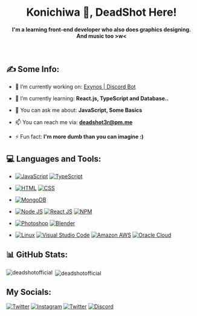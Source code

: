 <h1 align="center">Konichiwa 👋, DeadShot Here!</h1>
<h4 align="center">I'm a learning front-end developer who also does graphics designing. And music too >w<</h4>
<br>
<h2>✍ Some Info: </h2>
 
- 🔭 I’m currently working on: [Exynos | Discord Bot](https://exynos.vercel.app)

- 🌱 I’m currently learning: **React.js, TypeScript and Database..**

- 💬 You can ask me about: **JavaScript, Some Basics**

- 📫 You can reach me via: **deadshot3r@pm.me**

- ⚡ Fun fact: **I'm more dumb than you can imagine :)**


<h2 align="left">💻 Languages and Tools:</h2>
 
- <a href="https://developer.mozilla.org/en-US/docs/Web/JavaScript" target="_blank"><img alt="JavaScript" src="https://img.shields.io/badge/JavaScript-F7DF1E?style=for-the-badge&logo=javascript&logoColor=white"></a> 
<a href="https://www.tutorialspoint.com/typescript/index.htm" target="_blank"><img alt="TypeScript" src="https://img.shields.io/badge/TypeScript-007ACC?style=for-the-badge&logo=typescript&logoColor=white"></a>
 
- <a href="https://www.w3.org/html/" target="_blank"> <img alt="HTML" src="https://img.shields.io/badge/HTML5-E34F26?style=for-the-badge&logo=html5&logoColor=white"></a> 
<a href="https://www.w3schools.com/css/" target="_blank"><img alt="CSS" src="https://img.shields.io/badge/CSS-239120?&style=for-the-badge&logo=css3&logoColor=white"></a> 
 
- <a href="https://docs.mongodb.com/"><img alt="MongoDB" src="https://img.shields.io/badge/MongoDB-4EA94B?style=for-the-badge&logo=mongodb&logoColor=white"></a>
 
- <a href="https://nodejs.org/dist/latest-v14.x/docs/api/"><img alt="Node JS" src="https://img.shields.io/badge/Node.js-339933?style=for-the-badge&logo=nodedotjs&logoColor=white"></a>
<a href="https://reactjs.org/"><img alt="React JS" src ="https://img.shields.io/badge/React-20232A?style=for-the-badge&logo=react&logoColor=61DAFB"></a>
<a href="https://www.npmjs.com/"><img alt="NPM" src ="https://img.shields.io/badge/npm-CB3837?style=for-the-badge&logo=npm&logoColor=white"/></a>
 
- <a href="https://www.adobe.com/in/products/photoshop.html"><img alt="Photoshop" src="https://img.shields.io/badge/Adobe%20Photoshop-31A8FF?style=for-the-badge&logo=Adobe%20Photoshop&logoColor=black"/></a>
<a href="https://www.blender.org/"><img alt="Blender" src="https://img.shields.io/badge/Blender-FFA500?style=for-the-badge&logo=blender&logoColor=black"></a>
- <a href="https://www.linux.org/"><img alt="Linux" src="https://img.shields.io/badge/Linux-FCC624?style=for-the-badge&logo=linux&logoColor=black"></a>
<a href="https://code.visualstudio.com/"><img alt="Visual Studio Code" src="https://img.shields.io/badge/Visual_Studio_Code-0078D4?style=for-the-badge&logo=visual%20studio%20code&logoColor=white"></a>
<a href="#"><img alt="Amazon AWS" src="https://img.shields.io/badge/Amazon AWS-{232F3E}?style=for-the-badge&logo=amazonaws&logoColor=white"></a>
<a href="https://www.oracle.com/cloud/"><img alt="Oracle Cloud" src="https://img.shields.io/badge/Oracle_Cloud-FF0000?style=for-the-badge&logo=oracle&logoColor=white"></a>



 <h2>📊 GitHub Stats:</h2>
<p><img align="left" src="https://github-readme-stats.vercel.app/api/top-langs?username=deadshotofficial&show_icons=true&locale=en&layout=compact&theme=nightowl" alt="deadshotofficial" /></p>
<p>&nbsp;<img align="center" src="https://github-readme-stats.vercel.app/api?username=deadshotofficial&show_icons=true&theme=nightowl&locale=en" alt="deadshotofficial" /></p>
 
 <h2 align="left">My Socials:</h2>
<a href="https://twitter.com/deadshot3r"><img alt="Twitter" src="https://img.shields.io/badge/Twitter-007FFF?style=for-the-badge&logo=twitter&logoColor=white"></a>
<a href="https://instagram.com/deadshotgraphics"><img alt="Instagram" src="https://img.shields.io/badge/Instagram-D62976?style=for-the-badge&logo=instagram&logoColor=white"></a>
<a href="https://www.behance.net/deadshotdzn"><img alt="Twitter" src="https://img.shields.io/badge/Behance-0047AB?style=for-the-badge&logo=behance&logoColor=white"></a>
<a href="https://discord.gg/SDh8gAsJHp"><img src="https://img.shields.io/badge/Discord-7289DA?style=for-the-badge&logo=discord&logoColor=white" alt="Discord"/></a>
